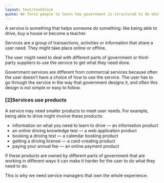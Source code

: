 ```yaml
---
layout: text/textblock
quote: We force people to learn how government is structured to do what they need to do.
---
```


A service is something that helps someone do something: like being able to drive, buy a house or become a teacher.

Services are a group of transactions, activities or information that share a user need. They might take place online or offline.

The user might need to deal with different  parts of government or third-party suppliers to use the service to get what they need done.

Government services are different from commercial services because often the user doesn’t have a choice of how to use the service. The user has to go through the service in the way that government designs it, and often this design is not simple or easy to follow.

### [2]Services use products

A service may need smaller products to meet user needs. For example, being able to drive might involve these products:
- information on what you need to learn to drive — an information product
- an online driving knowledge test — a web application product
- booking a driving test — a calendar booking product
- getting a driving license — a card-creating product
- paying your annual fee — an online payment product

If these products are owned by different parts of government that are working in different ways it can make it harder for the user to do what they need to do.

This is why we need service managers that own the whole experience.
